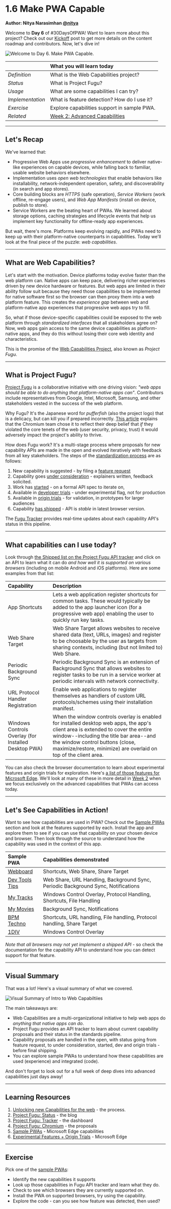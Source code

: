 # 1.6 Make PWA Capable

**Author: Nitya Narasimhan [@nitya](https://twitter.com/nitya)**

Welcome to **Day 6** of #30DaysOfPWA! Want to learn more about this project? Check out our [Kickoff](../kickoff.md) post to get more details on the content roadmap and contributors. Now, let's dive in!

![Welcome to Day 6. Make PWA Capable.](_media/day-06.jpg)

|  | What you will learn today |
|:--- |:---|
| _Definition_ | What is the Web Capabilities project? |
| _Status_ | What is Project Fugu? |
| _Usage_ | What are some capabilities I can try? |
| _Implementation_ | What is feature detection? How do I use it?  |
| _Exercise_ | Explore capabilities support in sample PWA. |
| _Related_ | [Week 2: Advanced Capabilities](../advanced-capabilities/) |

---

## Let's Recap

We've learned that:
 * Progressive Web Apps use _progressive enhancement_ to deliver native-like experiences on capable devices, while falling back to familiar, usable website behaviors elsewhere.
 * Implementation uses _open web technologies_ that enable behaviors like installability, network-independent operation, safety, and discoverability (in search and app stores).
 * Core building blocks are _HTTPS_ (safe operation), _Service Workers_ (work offline, re-engage users), and _Web App Manifests_ (install on device, publish to store). 
 * Service Workers are the beating heart of PWAs. We learned about storage options, caching strategies and lifecycle events that help us implement key functionality for offline-ready app experiences.

But wait, there's more. Platforms keep evolving rapidly, and PWAs need to keep up with their platform-native counterparts in capabilities. Today we'll look at the final piece of the puzzle: _web capabilities_.


---

## What are Web Capabilities?

Let's start with the motivation. Device platforms today evolve faster than the web platform can. Native apps can keep pace, delivering richer experiences driven by new device hardware or features. But web apps are limited in their ability follow suit because they need those capabilities to be implemented for native software first so the browser can then proxy them into a web platform feature. This creates the _experience gap_ between web and platform-native app experiences that progressive web apps try to fill.

So, what if those device-specific capabilities could be exposed to the web platform through _standardized interfaces_ that all stakeholders agree on? Now, web apps gain access to the same device capabilities as platform-native apps, and they do this without losing their core web identity and characteristics.

This is the promise of the [Web Capabilities Project](https://aka.ms/learn-PWA/30Days-1.6/developers.google.com/web/updates/capabilities), also known as _Project Fugu_. 

---

## What is Project Fugu?

[Project Fugu](https://aka.ms/learn-PWA/30Days-1.6/www.chromium.org/teams/web-capabilities-fugu) is a collaborative initiative with one driving vision: _"web apps should be able to do anything that platform-native apps can"_. Contributors include representatives from Google, Intel, Microsoft, Samsung, and other stakeholders vested in the success of the web platform.

Why Fugu? It's the Japanese word for _pufferfish_ (also the project logo) that is a delicacy, but can kill you if prepared incorrectly. [This article](https://aka.ms/learn-PWA/30Days-1.6/felixgerschau.com/web-capabilities-project-fugu-google) explains that the Chromium team chose it to reflect their deep belief that _if_ they violated the core tenets of the web (user security, privacy, trust) it would adversely impact the project's ability to thrive.

How does Fugu work? It's a multi-stage process where proposals for new capability APIs are made in the open and evolved iteratively with feedback from all key stakeholders. The steps of the [standardization process](https://aka.ms/learn-PWA/30Days-1.6/web.dev/fugu-status) are as follows:

 1. New capability is suggested - by filing a [feature request](https://aka.ms/learn-PWA/30Days-1.6/web.dev/fugu-status)
 2. Capability goes [under consideration](https://aka.ms/learn-PWA/30Days-1.6/fugu-tracker.web.app#under-consideration) - explainers written, feedback solicited.
 3. Work has [started](https://aka.ms/learn-PWA/30Days-1.6/fugu-tracker.web.app#started) - on a formal API spec to iterate on,
 4. Available in [developer trials](https://aka.ms/learn-PWA/30Days-1.6/fugu-tracker.web.app#developer-trial) - under experimental flag, not for production
 5. Available in [origin trials](https://aka.ms/learn-PWA/30Days-1.6/fugu-tracker.web.app#origin-trial) - for validation, in prototypes for larger audiences
 6. Capability [has shipped](https://aka.ms/learn-PWA/30Days-1.6/fugu-tracker.web.app#shipped) - API is _stable_ in latest browser version.

The [Fugu Tracker](https://aka.ms/learn-PWA/30Days-1.6/fugu-tracker.web.app) provides real-time updates about each capability API's status in this pipeline.

---

## What capabilities can I use today?

Look through [the Shipped list on the Project Fugu API tracker](https://aka.ms/learn-PWA/30Days-1.6/fugu-tracker.web.app#shipped) and click on an API to learn what it can do _and how well it is supported on various browsers_ (including on mobile Android and iOS platforms). Here are some examples from that list:

| Capability | Description |
|:---|:---|
| App Shortcuts | Lets a web application register shortcuts for common tasks. These would typically be added to the app launcher icon (for a progressive web app) enabling the user to quickly run key tasks. |
| Web Share Target | Web Share Target allows websites to receive shared data (text, URLs, images) and register to be choosable by the user as targets from sharing contexts, including (but not limited to) Web Share. |
| Periodic Background Sync | Periodic Background Sync is an extension of Background Sync that allows websites to register tasks to be run in a service worker at periodic intervals with network connectivity. |
| URL Protocol Handler Registration | Enable web applications to register themselves as handlers of custom URL protocols/schemes using their installation manifest. |
| Windows Controls Overlay (for Installed Desktop PWA) | When the window controls overlay is enabled for installed desktop web apps, the app's client area is extended to cover the entire window--including the title bar area--and the window control buttons (close, maximize/restore, minimize) are overlaid on top of the client area.|

You can also check the browser documentation to learn about experimental features and origin trials for exploration. Here's [a list of those features for Microsoft Edge](https://aka.ms/learn-PWA/30Days-1.6/docs.microsoft.com/en-us/microsoft-edge/progressive-web-apps-chromium/how-to/origin-trials#features-that-are-available-to-test). We'll look at many of these in more detail in [Week 2](../advanced-capabilities/) when we focus exclusively on the advanced capabilities that PWAs can access today. 


---

## Let's See Capabilities in Action!

Want to see how capabilities are used in PWA? Check out the [Sample PWAs](https://aka.ms/learn-PWA/30Days-1.6/docs.microsoft.com/en-us/microsoft-edge/progressive-web-apps-chromium/demo-pwas) section and look at the features supported by each. Install the app and explore them to see if you can use that capability on your chosen device and browser. Then look through the source to understand how the capability was used in the context of this app. 

| Sample PWA | Capabilities demonstrated |
|:---|:---|
|[Webboard](https://aka.ms/learn-PWA/30Days-1.6/docs.microsoft.com/en-us/microsoft-edge/progressive-web-apps-chromium/demo-pwas#webboard) | Shortcuts, Web Share, Share Target  |
| [Dev Tools Tips](https://aka.ms/learn-PWA/30Days-1.6/docs.microsoft.com/en-us/microsoft-edge/progressive-web-apps-chromium/demo-pwas#devtools-tips) | Web Share, URL Handling, Background Sync, Periodic Background Sync, Notifications |
| [My Tracks](https://aka.ms/learn-PWA/30Days-1.6/docs.microsoft.com/en-us/microsoft-edge/progressive-web-apps-chromium/demo-pwas#my-tracks) | Windows Control Overlay, Protocol Handling, Shortcuts, File Handling |
| [My Movies](https://aka.ms/learn-PWA/30Days-1.6/docs.microsoft.com/en-us/microsoft-edge/progressive-web-apps-chromium/demo-pwas#my-movies) | Background Sync, Notifications |
| [BPM Techno](https://aka.ms/learn-PWA/30Days-1.6/docs.microsoft.com/en-us/microsoft-edge/progressive-web-apps-chromium/demo-pwas#bpm-techno) | Shortcuts, URL handling, File handling, Protocol handling, Share Target|
| [1DIV](https://aka.ms/learn-PWA/30Days-1.6/docs.microsoft.com/en-us/microsoft-edge/progressive-web-apps-chromium/demo-pwas#1div)| Windows Control Overlay|

_Note that all browsers may not yet implement a shipped API_ - so check the documentation for the capability API to understand how you can detect support for that feature.

---

## Visual Summary

That was a lot! Here's a visual summary of what we covered. 

![Visual Summary of Intro to Web Capabiltiies](_media/6-capabilities.png)

The main takeaways are:
 * Web Capabilities are a multi-organizational initiative to help web apps do _anything that native apps can do_.
 * Project Fugu provides an API tracker to learn about current capability proposals and their status in the standards pipeline.
 * Capability proposals are handled in the open, with status going from feature request, to under consideration, started, dev and origin trials - before final shipping.
 * You can explore sample PWAs to understand how these capabilities are used (experience) and integrated (code).

And don't forget to look out for a full week of deep dives into advanced capabilities just days away!

---

## Learning Resources

 1. [Unlocking new Capabilities for the web](https://aka.ms/learn-PWA/30Days-1.6/developers.google.com/web/updates/capabilities#process) - the process.
 2. [Project Fugu: Status](https://aka.ms/learn-PWA/30Days-1.6/web.dev/fugu-status) - the blog
 3. [Project Fugu: Tracker](https://aka.ms/learn-PWA/30Days-1.6/fugu-tracker.web.app#shipped) - the dashboard
 4. [Project Fugu: Chromium](https://bugs.chromium.org/p/chromium/issues/list?can=2&q=proj-fugu) - the proposals
 5. [Sample PWAs](https://aka.ms/learn-PWA/30Days-1.6/docs.microsoft.com/en-us/microsoft-edge/progressive-web-apps-chromium/demo-pwas) - Microsoft Edge capabilities
 6. [Experimental Features + Origin Trials](https://aka.ms/learn-PWA/30Days-1.6/docs.microsoft.com/en-us/microsoft-edge/progressive-web-apps-chromium/how-to/origin-trials) - Microsoft Edge

---

## Exercise

Pick one of the [sample PWAs](https://aka.ms/learn-PWA/30Days-1.6/docs.microsoft.com/en-us/microsoft-edge/progressive-web-apps-chromium/demo-pwas):
 * Identify the new capabilities it supports
 * Look up those capabilities in Fugu API tracker and learn what they do.
 * Check to see which browsers they are currently supported on.
 * Install the PWA on supported browsers, try using the capability.
 * Explore the code - can you see how feature was detected, then used?